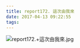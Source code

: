 ```yaml
---
title: report172. 這次由我來
date: 2017-04-13 09:22:55
tags:
---
```

![report172.+這次由我來.jpg](https://i.loli.net/2017/09/15/59bb9d001e61b.jpg)
